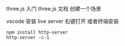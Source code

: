 three.js 入门
three.js 文档 创建一个场景

vscode
安装 live server 右键打开
或者终端安装

```
npm install http-server
http-server -c-1
```
